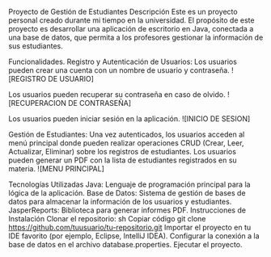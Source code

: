 Proyecto de Gestión de Estudiantes
Descripción
Este es un proyecto personal creado durante mi tiempo en la universidad. El propósito de este proyecto es desarrollar una aplicación de escritorio en Java, conectada a una base de datos, que permita a los profesores gestionar la información de sus estudiantes.

Funcionalidades.
Registro y Autenticación de Usuarios:
Los usuarios pueden crear una cuenta con un nombre de usuario y contraseña.
![REGISTRO DE USUARIO]

Los usuarios pueden recuperar su contraseña en caso de olvido.
![RECUPERACION DE CONTRASEÑA]

Los usuarios pueden iniciar sesión en la aplicación.
![INICIO DE SESION]



Gestión de Estudiantes:
Una vez autenticados, los usuarios acceden al menú principal donde pueden realizar operaciones CRUD (Crear, Leer, Actualizar, Eliminar) sobre los registros de estudiantes.
Los usuarios pueden generar un PDF con la lista de estudiantes registrados en su materia.
![MENU PRINCIPAL]

Tecnologías Utilizadas
Java: Lenguaje de programación principal para la lógica de la aplicación.
Base de Datos: Sistema de gestión de bases de datos para almacenar la información de los usuarios y estudiantes.
JasperReports: Biblioteca para generar informes PDF.
Instrucciones de Instalación
Clonar el repositorio:
sh
Copiar código
git clone https://github.com/tuusuario/tu-repositorio.git
Importar el proyecto en tu IDE favorito (por ejemplo, Eclipse, IntelliJ IDEA).
Configurar la conexión a la base de datos en el archivo database.properties.
Ejecutar el proyecto.
